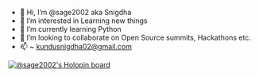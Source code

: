 - 👋 Hi, I’m @sage2002 aka Snigdha
- 👀 I’m interested in Learning new things
- 🌱 I’m currently learning Python
- 💞️ I’m looking to collaborate on Open Source summits, Hackathons etc.
- 📫 ~ kundusnigdha02@gmail.com

[![@sage2002's Holopin board](https://holopin.me/sage2002)](https://holopin.io/@sage2002)
<!---
sage2002/sage2002 is a ✨ special ✨ repository because its `README.md` (this file) appears on your GitHub profile.
You can click the Preview link to take a look at your changes.
--->
